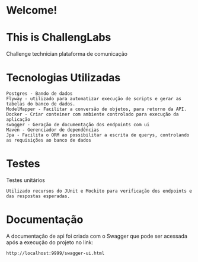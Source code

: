 # Welcome!

# This is ChallengLabs
Challenge technician plataforma de comunicação

# Tecnologias Utilizadas
```
Postgres - Bando de dados
Flyway - utilizado para automatizar execução de scripts e gerar as tabelas do banco de dados.
ModelMapper - Facilitar a conversão de objetos, para retorno da API.
Docker - Criar conteiner com ambiente controlado para execução da aplicação
swagger - Geração de documentação dos endpoints com ui
Maven - Gerenciador de dependências
Jpa - Facilita o ORM ao possibilitar a escrita de querys, controlando as requisições ao banco de dados
```

# Testes
Testes unitários
```
Utilizado recursos do JUnit e Mockito para verificação dos endpoints e das respostas esperadas.
```

# Documentação
A documentação de api foi criada com o Swagger que pode ser acessada após a execução do projeto no link:
```
http://localhost:9999/swagger-ui.html
```

